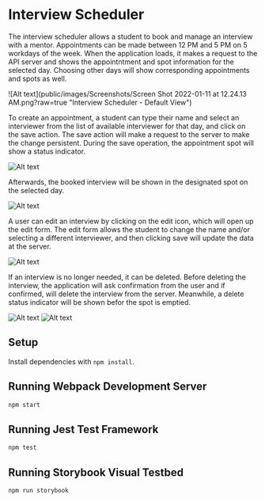 # Interview Scheduler

The interview scheduler allows a student to book and manage an interview with a mentor. Appointments can be made between 12 PM and 5 PM on 5 workdays of the week. When the application loads, it makes a request to the API server and shows the appointntment and spot information for the selected day. Choosing other days will show corresponding appointments and spots as well. 

![Alt text](public/images/Screenshots/Screen Shot 2022-01-11 at 12.24.13 AM.png?raw=true "Interview Scheduler - Default View")

To create an appointment, a student can type their name and select an interviewer from the list of available interviewer for that day, and click on the save action. The save action will make a request to the server to make the change persistent. During the save operation, the appointment spot will show a status indicator.

![Alt text](/relative/path/to/img.jpg?raw=true "Optional Title")

Afterwards, the booked interview will be shown in the designated spot on the selected day.

![Alt text](/relative/path/to/img.jpg?raw=true "Optional Title")

A user can edit an interview by clicking on the edit icon, which will open up the edit form. The edit form allows the student to change the name and/or selecting a different interviewer, and then clicking save will update the data at the server.

![Alt text](/relative/path/to/img.jpg?raw=true "Optional Title")

If an interview is no longer needed, it can be deleted. Before deleting the interview, the application will ask confirmation from the user and if confirmed, will delete the interview from the server. Meanwhile, a delete status indicator will be shown befor the spot is emptied.

![Alt text](/relative/path/to/img.jpg?raw=true "Optional Title")
![Alt text](/relative/path/to/img.jpg?raw=true "Optional Title")


## Setup

Install dependencies with `npm install`.

## Running Webpack Development Server

```sh
npm start
```

## Running Jest Test Framework

```sh
npm test
```

## Running Storybook Visual Testbed

```sh
npm run storybook
```
